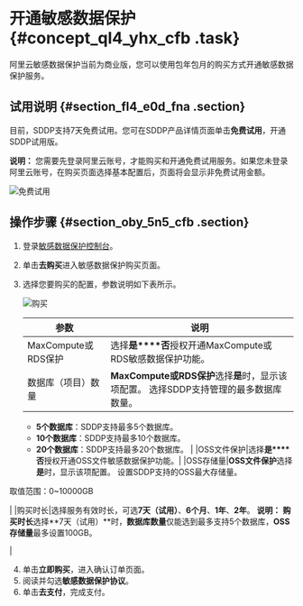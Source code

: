 # 开通敏感数据保护 {#concept_ql4_yhx_cfb .task}

阿里云敏感数据保护当前为商业版，您可以使用包年包月的购买方式开通敏感数据保护服务。

## 试用说明 {#section_fl4_e0d_fna .section}

目前，SDDP支持7天免费试用。您可在SDDP产品详情页面单击**免费试用**，开通SDDP试用版。

**说明：** 您需要先登录阿里云账号，才能购买和开通免费试用服务。如果您未登录阿里云账号，在购买页面选择基本配置后，页面将会显示非免费试用金额。

![免费试用](http://static-aliyun-doc.oss-cn-hangzhou.aliyuncs.com/assets/img/21327/156819603259967_zh-CN.png)

## 操作步骤 {#section_oby_5n5_cfb .section}

1.  登录[敏感数据保护控制台](https://yundunnext.console.aliyun.com/?p=sddp)。
2.  单击**去购买**进入敏感数据保护购买页面。
3.  选择您要购买的配置，参数说明如下表所示。

    ![购买](http://static-aliyun-doc.oss-cn-hangzhou.aliyuncs.com/assets/img/21327/156819603251683_zh-CN.png)

    |参数|说明|
    |--|--|
    |MaxCompute或RDS保护|选择**是****否**授权开通MaxCompute或RDS敏感数据保护功能。|
    |数据库（项目）数量|**MaxCompute或RDS保护**选择**是**时，显示该项配置。 选择SDDP支持管理的最多数据库数量。

     -   **5个数据库**：SDDP支持最多5个数据库。
    -   **10个数据库**：SDDP支持最多10个数据库。
    -   **20个数据库**：SDDP支持最多20个数据库。
 |
    |OSS文件保护|选择**是****否**授权开通OSS文件敏感数据保护功能。|
    |OSS存储量|**OSS文件保护**选择**是**时，显示该项配置。 设置SDDP支持的OSS最大存储量。

 取值范围：0~10000GB

 |
    |购买时长|选择服务有效时长，可选**7天（试用）**、**6个月**、**1年**、**2年**。 **说明：** **购买时长**选择**7天（试用）**时，**数据库数量**仅能选到最多支持5个数据库，**OSS存储量**最多设置100GB。

 |

4.  单击**立即购买**，进入确认订单页面。
5.  阅读并勾选**敏感数据保护协议**。
6.  单击**去支付**，完成支付。

